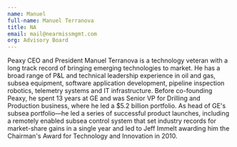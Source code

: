 ```yaml
---
name: Manuel
full-name: Manuel Terranova
title: NA
email: mail@nearmissmgmt.com
org: Advisory Board
---
```


Peaxy CEO and President Manuel Terranova is a technology veteran with a long track record of bringing emerging technologies to market. He has a broad range of P&L and technical leadership experience in oil and gas, subsea equipment, software application development, pipeline inspection robotics, telemetry systems and IT infrastructure.  Before co-founding Peaxy, he spent 13 years at GE and was Senior VP for Drilling and Production business, where he led a $5.2 billion portfolio.  As head of GE's subsea portfolio—he led a series of successful product launches, including a remotely enabled subsea control system that set industry records for market-share gains in a single year and led to Jeff Immelt awarding him the Chairman's Award for Technology and Innovation in 2010.   
